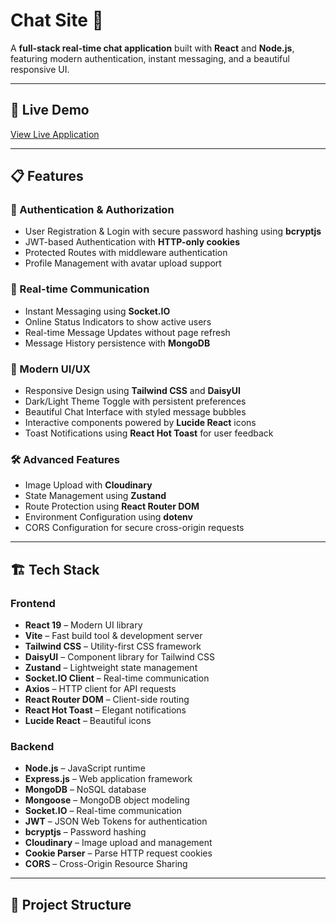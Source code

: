 # Chat Site 💬

A **full-stack real-time chat application** built with **React** and **Node.js**, featuring modern authentication, instant messaging, and a beautiful responsive UI.

---

## 🚀 Live Demo

[View Live Application](https://chat-site-gwiz.onrender.com/) 

---

## 📋 Features

### 🔐 Authentication & Authorization
- User Registration & Login with secure password hashing using **bcryptjs**
- JWT-based Authentication with **HTTP-only cookies**
- Protected Routes with middleware authentication
- Profile Management with avatar upload support

### 💬 Real-time Communication
- Instant Messaging using **Socket.IO**
- Online Status Indicators to show active users
- Real-time Message Updates without page refresh
- Message History persistence with **MongoDB**

### 🎨 Modern UI/UX
- Responsive Design using **Tailwind CSS** and **DaisyUI**
- Dark/Light Theme Toggle with persistent preferences
- Beautiful Chat Interface with styled message bubbles
- Interactive components powered by **Lucide React** icons
- Toast Notifications using **React Hot Toast** for user feedback

### 🛠️ Advanced Features
- Image Upload with **Cloudinary**
- State Management using **Zustand**
- Route Protection using **React Router DOM**
- Environment Configuration using **dotenv**
- CORS Configuration for secure cross-origin requests

---

## 🏗️ Tech Stack

### Frontend
- **React 19** – Modern UI library
- **Vite** – Fast build tool & development server
- **Tailwind CSS** – Utility-first CSS framework
- **DaisyUI** – Component library for Tailwind CSS
- **Zustand** – Lightweight state management
- **Socket.IO Client** – Real-time communication
- **Axios** – HTTP client for API requests
- **React Router DOM** – Client-side routing
- **React Hot Toast** – Elegant notifications
- **Lucide React** – Beautiful icons

### Backend
- **Node.js** – JavaScript runtime
- **Express.js** – Web application framework
- **MongoDB** – NoSQL database
- **Mongoose** – MongoDB object modeling
- **Socket.IO** – Real-time communication
- **JWT** – JSON Web Tokens for authentication
- **bcryptjs** – Password hashing
- **Cloudinary** – Image upload and management
- **Cookie Parser** – Parse HTTP request cookies
- **CORS** – Cross-Origin Resource Sharing

---

## 📁 Project Structure

